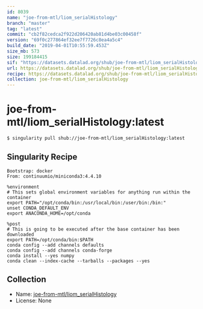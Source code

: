 ```yaml
---
id: 8039
name: "joe-from-mtl/liom_serialHistology"
branch: "master"
tag: "latest"
commit: "cb2f82cedca2f922d206420ab81d4be03c00458f"
version: "69f0c277864ef32ee7f7726c8ea4a5c4"
build_date: "2019-04-01T10:55:59.453Z"
size_mb: 573
size: 199184415
sif: "https://datasets.datalad.org/shub/joe-from-mtl/liom_serialHistology/latest/2019-04-01-cb2f82ce-69f0c277/69f0c277864ef32ee7f7726c8ea4a5c4.simg"
url: https://datasets.datalad.org/shub/joe-from-mtl/liom_serialHistology/latest/2019-04-01-cb2f82ce-69f0c277/
recipe: https://datasets.datalad.org/shub/joe-from-mtl/liom_serialHistology/latest/2019-04-01-cb2f82ce-69f0c277/Singularity
collection: joe-from-mtl/liom_serialHistology
---
```


# joe-from-mtl/liom_serialHistology:latest

```bash
$ singularity pull shub://joe-from-mtl/liom_serialHistology:latest
```

## Singularity Recipe

```singularity
Bootstrap: docker
From: continuumio/miniconda3:4.4.10

%environment
# This sets global environment variables for anything run within the container
export PATH="/opt/conda/bin:/usr/local/bin:/user/bin:/bin:"
unset CONDA_DEFAULT_ENV
export ANACONDA_HOME=/opt/conda

%post
# This is going to be executed after the base container has been downloaded
export PATH=/opt/conda/bin:$PATH
conda config --add channels defaults
conda config --add channels conda-forge
conda install --yes numpy
conda clean --index-cache --tarballs --packages --yes
```

## Collection

 - Name: [joe-from-mtl/liom_serialHistology](https://github.com/joe-from-mtl/liom_serialHistology)
 - License: None

